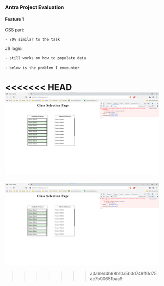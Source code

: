 ### Antra Project Evaluation

#### Feature 1

CSS part:

    - 70% similar to the task

JS logic:

    - still works on how to populate data 

    - below is the problem I encounter

<<<<<<< HEAD
![image](https://github.com/anhthoang/Antra/blob/main/courseSelect/error.png) 
=======
![image](https://github.com/anhthoang/Antra/blob/main/courseSelect/error.png) 
>>>>>>> a3a69d4b98b10a5b3d749ff0d75ac7b00651baa9
